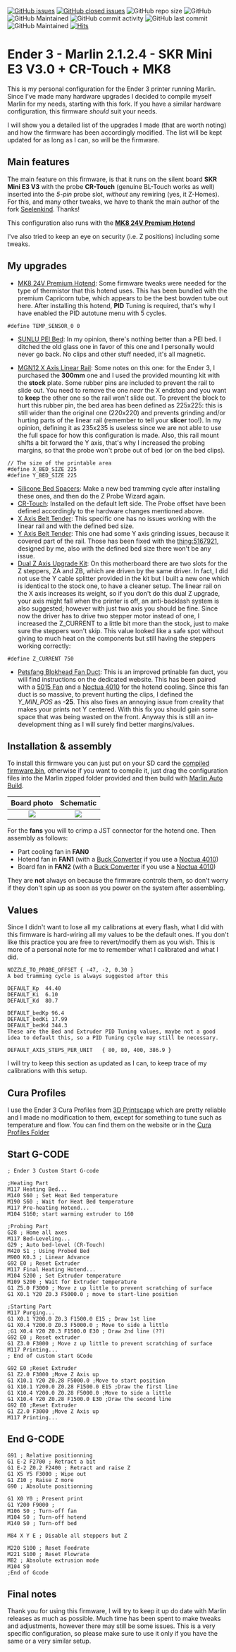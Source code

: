 [![GitHub issues](https://img.shields.io/github/issues/TheGITofTeo997/BIGTREETECH-SKR-mini-E3)](https://github.com/TheGITofTeo997/BIGTREETECH-SKR-mini-E3/issues)
[![GitHub closed issues](https://badgen.net/github/closed-issues/TheGITofTeo997/BIGTREETECH-SKR-mini-E3?color=green)](https://github.com/TheGITofTeo997/BIGTREETECH-SKR-mini-E3/issues?q=is%3Aissue+is%3Aclosed)
![GitHub repo size](https://img.shields.io/github/repo-size/TheGITofTeo997/BIGTREETECH-SKR-mini-E3)
![GitHub](https://img.shields.io/github/license/TheGITofTeo997/BIGTREETECH-SKR-mini-E3?color=blue)
![GitHub Maintained](https://img.shields.io/badge/Open%20Source-Yes-green)
![GitHub commit activity](https://img.shields.io/github/commit-activity/y/TheGITofTeo997/BIGTREETECH-SKR-mini-E3)
![GitHub last commit](https://img.shields.io/github/last-commit/TheGITofTeo997/BIGTREETECH-SKR-mini-E3)
![GitHub Maintained](https://img.shields.io/badge/maintained-yes-green)
[![Hits](https://hits.seeyoufarm.com/api/count/incr/badge.svg?url=https%3A%2F%2Fgithub.com%2FTheGITofTeo997%2FBIGTREETECH-SKR-mini-E3&count_bg=%2379C83D&title_bg=%23555555&icon=&icon_color=%23E7E7E7&title=hits&edge_flat=false)](https://hits.seeyoufarm.com)


# Ender 3 - Marlin 2.1.2.4 - SKR Mini E3 V3.0 + CR-Touch + MK8
This is my personal configuration for the Ender 3 printer running Marlin. Since I've made many hardware upgrades I decided to compile myself Marlin for my needs, starting with this fork. If you have a similar hardware configuration, this firmware *should* suit your needs.

I will show you a detailed list of the upgrades I made (that are worth noting) and how the firmware has been accordingly modified. The list will be kept updated for as long as I can, so will be the firmware.

## Main features
The main feature on this firmware, is that it runs on the silent board **SKR Mini E3 V3** with the probe **CR-Touch** (genuine BL-Touch works as well) inserted into the *5-pin* probe slot, *without* any rewiring (yes, it Z-Homes). For this, and many other tweaks, we have to thank the main author of the fork [Seelenkind](https://github.com/Seelenkind/BIGTREETECH-SKR-mini-E3). Thanks!

This configuration also runs with the **[MK8 24V Premium Hotend](https://www.amazon.it/Aggiornamento-Creality-Premium-Capricorn-stampante/dp/B08B3DRMFN/ref=sr_1_15)**

I've also tried to keep an eye on security (i.e. Z positions) including some tweaks.

## My upgrades
- [MK8 24V Premium Hotend](https://www.amazon.it/Aggiornamento-Creality-Premium-Capricorn-stampante/dp/B08B3DRMFN/ref=sr_1_15):
Some firmware tweaks were needed for the type of thermistor that this hotend uses. This has been bundled with the premium Capricorn tube, which appears to be the best bowden tube out here.
After installing this hotend, **PID** Tuning is required, that's why I have enabled the PID autotune menu with 5 cycles.
```
#define TEMP_SENSOR_0 0
```
- [SUNLU PEI Bed](https://www.amazon.it/gp/product/B08PZCX7H8/ref=ppx_yo_dt_b_asin_title_o00_s00?ie=UTF8&psc=1):
In my opinion, there's nothing better than a PEI bed. I ditched the old glass one in favor of this one and I personally would never go back. No clips and other stuff needed, it's all magnetic.

- [MGN12 X Axis Linear Rail](https://www.amazon.it/gp/product/B08G157G7C/ref=ppx_yo_dt_b_asin_title_o02_s00?ie=UTF8&psc=1):
Some notes on this one: for the Ender 3, I purchased the **300mm** one and I used the provided mounting kit with the **stock** plate. Some rubber pins are included to prevent the rail to slide out. You need to remove the one *near* the X endstop and you want to **keep** the other one so the rail won't slide out.
To prevent the block to hurt this rubber pin, the bed area has been defined as 225x225: this is still wider than the original one (220x220) and prevents grinding and/or hurting parts of the linear rail (remember to tell your **slicer** too!). In my opinion, defining it as 235x235 is useless since we are not able to use the full space for how this configuration is made.
Also, this rail mount shifts a bit forward the Y axis, that's why I increased the probing margins, so that the probe won't probe out of bed (or on the bed clips).

```
// The size of the printable area
#define X_BED_SIZE 225
#define Y_BED_SIZE 225
```

- [Silicone Bed Spacers](https://www.amazon.it/gp/product/B092V92JKS/ref=ppx_yo_dt_b_asin_title_o00_s00?ie=UTF8&psc=1):
Make a new bed tramming cycle after installing these ones, and then do the Z Probe Wizard again.
- [CR-Touch](https://www.amazon.it/gp/product/B097LD78NT/ref=ppx_yo_dt_b_asin_title_o03_s01?ie=UTF8&psc=1):
Installed on the default left side. The Probe offset have been defined accordingly to the hardware changes mentioned above. 
- [X Axis Belt Tender](https://www.amazon.it/gp/product/B08DRHFJ7V/ref=ppx_yo_dt_b_asin_title_o03_s00?ie=UTF8&psc=1):
This specific one has no issues working with the linear rail and with the defined bed size.
- [Y Axis Belt Tender](https://www.amazon.it/gp/product/B08JH9XVF4/ref=ppx_yo_dt_b_asin_title_o02_s00?ie=UTF8&psc=1):
This one had some Y axis grinding issues, because it covered part of the rail. Those has been fixed with the [thing:5167921](https://www.thingiverse.com/thing:5167921), designed by me, also with the defined bed size there won't be any issue.
- [Dual Z Axis Upgrade Kit](https://www.amazon.it/gp/product/B094F2LXS6/ref=ppx_yo_dt_b_asin_image_o00_s01?psc=1):
On this motherboard there are two slots for the Z steppers, ZA and ZB, which are driven by the same driver. In fact, I did not use the Y cable splitter provided in the kit but I built a new one which is identical to the stock one, to have a cleaner setup. The linear rail on the X axis increases its weight, so if you don't do this dual Z upgrade, your axis might fall when the printer is off, an anti-backlash system is also suggested; however with just two axis you should be fine. Since now the driver has to drive two stepper motor instead of one, I increased the Z_CURRENT to a little bit more than the stock, just to make sure the steppers won't skip. This value looked like a safe spot without giving to much heat on the components but still having the steppers working correctly:

`
#define Z_CURRENT 750
`

- [Petsfang Blokhead Fan Duct](https://www.dpetsel.com/because-you-asked.html):
This is an improved prtinable fan duct, you will find instructions on the dedicated website. This has been paired with a [5015 Fan](https://www.amazon.it/gp/product/B079BPS9Q8/ref=ppx_yo_dt_b_asin_title_o03_s01?ie=UTF8&psc=1) and a [Noctua 4010](https://www.amazon.it/gp/product/B009NQLT0M/ref=ppx_yo_dt_b_asin_title_o00_s00?ie=UTF8&psc=1) for the hotend cooling.
Since this fan duct is so massive, to prevent hurting the clips, I defined the *Y_MIN_POS* as **-25**. This also fixes an annoying issue from creality that makes your prints not Y centered. With this fix you should gain some space that was being wasted on the front.
Anyway this is still an in-development thing as I will surely find better margins/values.

## Installation & assembly
To install this firmware you can just put on your SD card the [compiled firmware.bin](https://github.com/TheGITofTeo997/BIGTREETECH-SKR-mini-E3/releases/latest), otherwise if you want to compile it, just drag the configuration files into the Marlin zipped folder provided and then build with [Marlin Auto Build](https://marlinfw.org/docs/basics/auto_build_marlin.html).

| Board photo | Schematic |
| :---: | :---: |
| ![](img/skr3.jpg) | ![](img/skr_schema.jpg) |

For the **fans** you will to crimp a JST connector for the hotend one. Then assembly as follows:
- Part cooling fan in **FAN0**
- Hotend fan in **FAN1** (with a [Buck Converter](https://www.amazon.it/gp/product/B0823P6PW6/ref=ppx_yo_dt_b_asin_title_o02_s01?ie=UTF8&psc=1) if you use a [Noctua 4010](https://www.amazon.it/gp/product/B009NQLT0M/ref=ppx_yo_dt_b_asin_title_o00_s00?ie=UTF8&psc=1))
- Board fan in **FAN2** (with a [Buck Converter](https://www.amazon.it/gp/product/B0823P6PW6/ref=ppx_yo_dt_b_asin_title_o02_s01?ie=UTF8&psc=1) if you use a [Noctua 4010](https://www.amazon.it/gp/product/B009NQLT0M/ref=ppx_yo_dt_b_asin_title_o00_s00?ie=UTF8&psc=1))

They are **not** always on because the firmware controls them, so don't worry if they don't spin up as soon as you power on the system after assembling.

## Values
Since I didn't want to lose all my calibrations at every flash, what I did with this firmware is hard-wiring all my values to be the default ones. If you don't like this practice you are free to revert/modify them as you wish. This is more of a personal note for me to remember what I calibrated and what I did.

```
NOZZLE_TO_PROBE_OFFSET { -47, -2, 0.30 }
A bed tramming cycle is always suggested after this

DEFAULT_Kp  44.40
DEFAULT_Ki  6.10
DEFAULT_Kd  80.7

DEFAULT_bedKp 96.4
DEFAULT_bedKi 17.99
DEFAULT_bedKd 344.3
These are the Bed and Extruder PID Tuning values, maybe not a good idea to default this, so a PID Tuning cycle may still be necessary.

DEFAULT_AXIS_STEPS_PER_UNIT   { 80, 80, 400, 386.9 }
```
I will try to keep this section as updated as I can, to keep trace of my calibrations with this setup.

## Cura Profiles
I use the Ender 3 Cura Profiles from [3D Printscape](https://3dprintscape.com/cura-profiles/) which are pretty reliable and I made no modification to them, except for something to tune such as temperature and flow.
You can find them on the website or in the [Cura Profiles Folder](https://github.com/TheGITofTeo997/BIGTREETECH-SKR-mini-E3/tree/master/Cura%20Profiles)

## Start G-CODE
```
; Ender 3 Custom Start G-code

;Heating Part
M117 Heating Bed...
M140 S60 ; Set Heat Bed temperature
M190 S60 ; Wait for Heat Bed temperature
M117 Pre-heating Hotend...
M104 S160; start warming extruder to 160

;Probing Part
G28 ; Home all axes
M117 Bed-Leveling...
G29 ; Auto bed-level (CR-Touch)
M420 S1 ; Using Probed Bed
M900 K0.3 ; Linear Advance
G92 E0 ; Reset Extruder
M117 Final Heating Hotend...
M104 S200 ; Set Extruder temperature
M109 S200 ; Wait for Extruder temperature
G1 Z5.0 F3000 ; Move z up little to prevent scratching of surface
G1 X0.1 Y20 Z0.3 F5000.0 ; move to start-line position

;Starting Part
M117 Purging...
G1 X0.1 Y200.0 Z0.3 F1500.0 E15 ; Draw 1st line
G1 X0.4 Y200.0 Z0.3 F5000.0 ; Move to side a little
;G1 X0.4 Y20 Z0.3 F1500.0 E30 ; Draw 2nd line (??)
G92 E0 ; Reset extruder
G1 Z3.0 F3000 ; Move z up little to prevent scratching of surface
M117 Printing...
; End of custom start GCode

G92 E0 ;Reset Extruder
G1 Z2.0 F3000 ;Move Z Axis up
G1 X10.1 Y20 Z0.28 F5000.0 ;Move to start position
G1 X10.1 Y200.0 Z0.28 F1500.0 E15 ;Draw the first line
G1 X10.4 Y200.0 Z0.28 F5000.0 ;Move to side a little
G1 X10.4 Y20 Z0.28 F1500.0 E30 ;Draw the second line
G92 E0 ;Reset Extruder
G1 Z2.0 F3000 ;Move Z Axis up
M117 Printing...
```

## End G-CODE
```
G91 ; Relative positionning
G1 E-2 F2700 ; Retract a bit
G1 E-2 Z0.2 F2400 ; Retract and raise Z
G1 X5 Y5 F3000 ; Wipe out
G1 Z10 ; Raise Z more
G90 ; Absolute positionning

G1 X0 Y0 ; Present print
G1 Y200 F9000 ;
M106 S0 ; Turn-off fan
M104 S0 ; Turn-off hotend
M140 S0 ; Turn-off bed

M84 X Y E ; Disable all steppers but Z

M220 S100 ; Reset Feedrate
M221 S100 ; Reset Flowrate
M82 ; Absolute extrusion mode
M104 S0
;End of Gcode
```

## Final notes
Thank you for using this firmware, I will try to keep it up do date with Marlin releases as much as possible. Much time has been spent to make tweaks and adjustments, however there may still be some issues. This is a very specific configuration, so please make sure to use it only if you have the same or a very similar setup.
